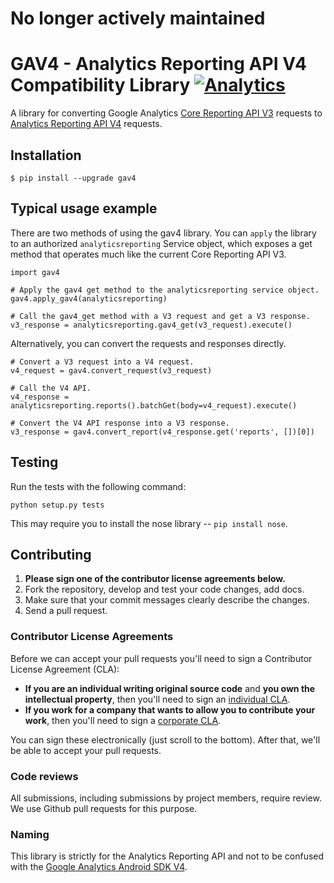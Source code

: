 # No longer actively maintained

# GAV4 - Analytics Reporting API V4 Compatibility Library [![Analytics](https://ga-beacon.appspot.com/UA-76561751-1/googleanalytics/gav4-python?pixel)](https://github.com/googleanalytics/gav4-python)

A library for converting Google Analytics [Core Reporting API V3](https://developers.google.com/analytics/devguides/reporting/core/v3/) requests to [Analytics Reporting API V4](https://developers.google.com/analytics/devguides/reporting/core/v4/) requests.

## Installation

    $ pip install --upgrade gav4


## Typical usage example

There are two methods of using the gav4 library. You can `apply` the library to an authorized `analyticsreporting` Service object, which exposes a get method that operates much like the current Core Reporting API V3.

    import gav4

    # Apply the gav4 get method to the analyticsreporting service object.
    gav4.apply_gav4(analyticsreporting)

    # Call the gav4_get method with a V3 request and get a V3 response.
    v3_response = analyticsreporting.gav4_get(v3_request).execute()

Alternatively, you can convert the requests and responses directly.

    # Convert a V3 request into a V4 request.
    v4_request = gav4.convert_request(v3_request)

    # Call the V4 API.
    v4_response = analyticsreporting.reports().batchGet(body=v4_request).execute()

    # Convert the V4 API response into a V3 response.
    v3_response = gav4.convert_report(v4_response.get('reports', [])[0])

## Testing

Run the tests with the following command:

    python setup.py tests

This may require you to install the nose library -- `pip install nose`.

## Contributing

1. **Please sign one of the contributor license agreements below.**
2. Fork the repository, develop and test your code changes, add docs.
3. Make sure that your commit messages clearly describe the changes.
4. Send a pull request.


### Contributor License Agreements


Before we can accept your pull requests you'll need to sign a Contributor License Agreement (CLA):

- **If you are an individual writing original source code** and **you own the intellectual property**, then you'll need to sign an [individual CLA](https://developers.google.com/open-source/cla/individual).
- **If you work for a company that wants to allow you to contribute your work**, then you'll need to sign a [corporate CLA](https://developers.google.com/open-source/cla/corporate).

You can sign these electronically (just scroll to the bottom). After that, we'll be able to accept your pull requests.


### Code reviews
All submissions, including submissions by project members, require review. We
use Github pull requests for this purpose.

### Naming

This library is strictly for the Analytics Reporting API and not to be confused with the [Google Analytics Android SDK V4](https://developers.google.com/analytics/devguides/collection/android/v4/).
